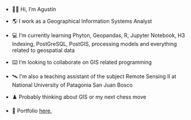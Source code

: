 - 👋🏼 Hi, I’m Agustín
- 🌎 I work as a Geographical Information Systems Analyst
- 💻 I’m currently learning Phyton, Geopandas, R, Jupyter Notebook, H3 Indexing, PostGreSQL, PostGIS, processing models and everything related to geospatial data
- ⌨️ I’m looking to collaborate on GIS related programming
- 🛰️ I'm also a teaching assistant of the subject Remote Sensing II at National University of Patagonia San Juan Bosco
- ♟️ Probably thinking about GIS or my next chess move

- 💼 Portfolio <a href="https://agstnrdz.github.io" target="_blank">here.</a>


<!---
agstnrdz/agstnrdz is a 🌱 special 🌱 repository because its `README.md` (this file) appears on your GitHub profile.
You can click the Preview link to take a look at your changes.
--->
